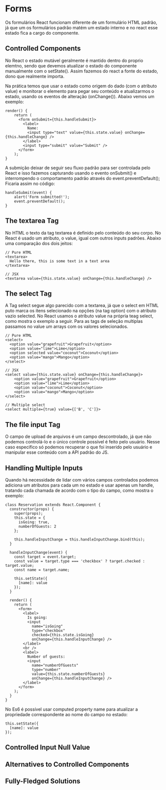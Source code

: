 # Forms

Os formulários React funcionam diferente de um formulário HTML padrão, já que um os formulários padrão matém um estado interno e no react esse estado fica a cargo do componente.

## Controlled Components

No React o estado mutável geralmente é mantido dentro do proprio elemtno, sendo que devemos atualizar o estado do componente manualmente com o setState(). Assim fazemos do react a fonte do estado, dono que realmente importa.

Na prática temos que usar o estado como origem do dado (com o atributo value) e monitorar o elemento para pegar seu conteúdo e atualizarmos o estado, usando os eventos de alteração (onChange()). Abaixo vemos um exemplo: 

```JS
render() {
    return (
      <form onSubmit={this.handleSubmit}>
        <label>
          Name:
          <input type="text" value={this.state.value} onChange={this.handleChange} />
        </label>
        <input type="submit" value="Submit" />
      </form>
    );
}
```

A submição deixar de seguir seu fluxo padrão para ser controlada pelo React e isso fazemos capturando usando o evento onSubmit() e interrompendo o comportamento padrão através do event.preventDefault(); Ficaria assim no código:


```JS
handleSubmit(event) {
    alert('Form submitted!');
    event.preventDefault();
}
```

## The textarea Tag

No HTML o texto da tag textarea é definido pelo conteúdo do seu corpo. No React é usado um atributo, o value, igual com outros inputs padrões. Abaixo uma comparação dos dois jeitos:

```JS
// Pure HTML
<textarea>
  Hello there, this is some text in a text area
</textarea>

// JSX
<textarea value={this.state.value} onChange={this.handleChange} />
```

## The select Tag

A Tag select segue algo parecido com a textarea, já que o select em HTML puto marca os itens selecionado na opções (na tag option) com o atributo vazio selected. No React usamos o atributo value na própria teag select, como mostra o exemplo a seguir. Para as tags de seleção multiplas passamos no value um arrays com os valores selecionados.

```JS
// Pure HTML
<select>
  <option value="grapefruit">Grapefruit</option>
  <option value="lime">Lime</option>
  <option selected value="coconut">Coconut</option>
  <option value="mango">Mango</option>
</select>

// JSX
<select value={this.state.value} onChange={this.handleChange}>
    <option value="grapefruit">Grapefruit</option>
    <option value="lime">Lime</option>
    <option value="coconut">Coconut</option>
    <option value="mango">Mango</option>
</select>

// Multiple select
<select multiple={true} value={['B', 'C']}>
```

## The file input Tag

O campo de upload de arquivos é um campo descontrolado, já que não podemos controlá-lo e o único controle possível é feito pelo usuário. Nesse caso especifico só podemos recuperar o que foi inserido pelo usuário e manipular esse conteúdo com a API padrão do JS.

## Handling Multiple Inputs

Quando há necessidade de lidar com vários campos controlados podemos adiciona um atributos para cada um no estado e usar apenas um handle, tratando cada chamada de acordo com o tipo do campo, como mostra o exemplo:

```JS
class Reservation extends React.Component {
  constructor(props) {
    super(props);
    this.state = {
      isGoing: true,
      numberOfGuests: 2
    };

    this.handleInputChange = this.handleInputChange.bind(this);
  }

  handleInputChange(event) {
    const target = event.target;
    const value = target.type === 'checkbox' ? target.checked : target.value;
    const name = target.name;

    this.setState({
      [name]: value
    });
  }

  render() {
    return (
      <form>
        <label>
          Is going:
          <input
            name="isGoing"
            type="checkbox"
            checked={this.state.isGoing}
            onChange={this.handleInputChange} />
        </label>
        <br />
        <label>
          Number of guests:
          <input
            name="numberOfGuests"
            type="number"
            value={this.state.numberOfGuests}
            onChange={this.handleInputChange} />
        </label>
      </form>
    );
  }
}
```

No Es6 é possível usar computed property name para atualizar a propriedade correspondente ao nome do campo no estado:

```JS
this.setState({
  [name]: value
});
```

## Controlled Input Null Value

## Alternatives to Controlled Components

## Fully-Fledged Solutions

